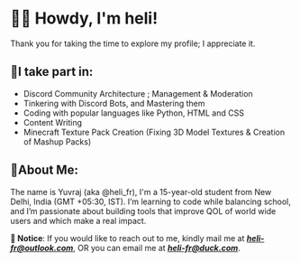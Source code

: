 # 👋🏼 Howdy, I'm heli!

Thank you for taking the time to explore my profile; I appreciate it.

## 🔹I take part in:
- Discord Community Architecture ; Management & Moderation
- Tinkering with Discord Bots, and Mastering them
- Coding with popular languages like Python, HTML and CSS
- Content Writing
- Minecraft Texture Pack Creation (Fixing 3D Model Textures & Creation of Mashup Packs)

## 🔹About Me:
The name is Yuvraj (aka @heli_fr), I'm a 15-year-old student from New Delhi, India (GMT +05:30, IST). I’m learning to code while balancing school, and I’m passionate about building tools that improve QOL of world wide users and which make a real impact.

**🔺 Notice**: If you would like to reach out to me, kindly mail me at [***heli-fr@outlook.com***](mailto:heli-fr@outlook.com), OR you can email me at [***heli-fr@duck.com***](mailto:heli-fr@duck.com).
